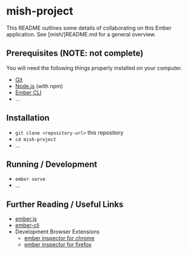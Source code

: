   # mish-project

This README outlines some details of collaborating on this Ember application.
See [mish/]README.md for a general overview.

## Prerequisites (NOTE: not complete)

You will need the following things properly installed on your computer.

* [Git](https://git-scm.com/)
* [Node.js](https://nodejs.org/) (with npm)
* [Ember CLI](https://ember-cli.com/)
* ...

## Installation

* `git clone <repository-url>` this repository
* `cd mish-project`
* ...

## Running / Development

* `ember serve`
* ...

## Further Reading / Useful Links

* [ember.js](https://emberjs.com/)
* [ember-cli](https://ember-cli.com/)
* Development Browser Extensions
  * [ember inspector for chrome](https://chrome.google.com/webstore/detail/ember-inspector/bmdblncegkenkacieihfhpjfppoconhi)
  * [ember inspector for firefox](https://addons.mozilla.org/en-US/firefox/addon/ember-inspector/)
